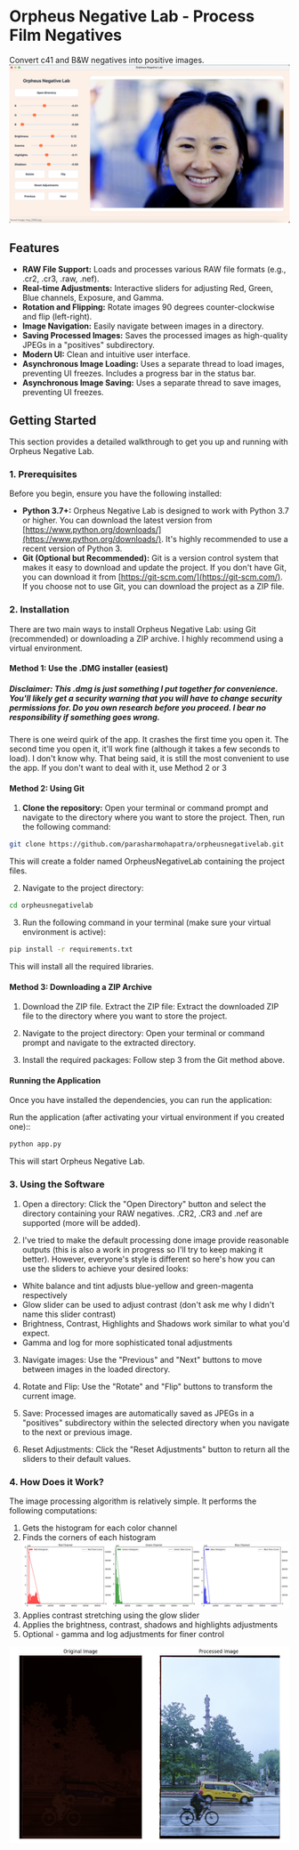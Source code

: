 # Orpheus Negative Lab - Process Film Negatives

Convert c41 and B&W negatives into positive images.
![Demo](data/demo.png)

## Features

* **RAW File Support:** Loads and processes various RAW file formats (e.g., .cr2, .cr3, .raw, .nef).
* **Real-time Adjustments:** Interactive sliders for adjusting Red, Green, Blue channels, Exposure, and Gamma.
* **Rotation and Flipping:** Rotate images 90 degrees counter-clockwise and flip (left-right).
* **Image Navigation:** Easily navigate between images in a directory.
* **Saving Processed Images:** Saves the processed images as high-quality JPEGs in a "positives" subdirectory.
* **Modern UI:** Clean and intuitive user interface.
* **Asynchronous Image Loading:** Uses a separate thread to load images, preventing UI freezes. Includes a progress bar in the status bar.
* **Asynchronous Image Saving:** Uses a separate thread to save images, preventing UI freezes.

## Getting Started

This section provides a detailed walkthrough to get you up and running with Orpheus Negative Lab.

### 1. Prerequisites

Before you begin, ensure you have the following installed:

* **Python 3.7+:**  Orpheus Negative Lab is designed to work with Python 3.7 or higher. You can download the latest version from [https://www.python.org/downloads/](https://www.python.org/downloads/).  It's highly recommended to use a recent version of Python 3.
* **Git (Optional but Recommended):** Git is a version control system that makes it easy to download and update the project. If you don't have Git, you can download it from [https://git-scm.com/](https://git-scm.com/).  If you choose not to use Git, you can download the project as a ZIP file.

### 2. Installation

There are two main ways to install Orpheus Negative Lab: using Git (recommended) or downloading a ZIP archive. I highly recommend using a virtual environment. 
#### Method 1: Use the .DMG installer (easiest)
##### Disclaimer: This .dmg is just something I put together for convenience. You'll likely get a security warning that you will have to change security permissions for. Do you own research before you proceed. I bear no responsibility if something goes wrong. 
There is one weird quirk of the app. It crashes the first time you open it. The second time you open it, it'll work fine (although it takes a few seconds to load). I don't know why. That being said, it is still the most convenient to use the app. If you don't want to deal with it, use Method 2 or 3

#### Method 2: Using Git 

1. **Clone the repository:** Open your terminal or command prompt and navigate to the directory where you want to store the project. Then, run the following command:

```bash
git clone https://github.com/parasharmohapatra/orpheusnegativelab.git
```

This will create a folder named OrpheusNegativeLab containing the project files.

2. Navigate to the project directory:

```bash
cd orpheusnegativelab
```

3. Run the following command in your terminal (make sure your virtual environment is active):

```bash
pip install -r requirements.txt
```

This will install all the required libraries.

#### Method 3: Downloading a ZIP Archive

1. Download the ZIP file. Extract the ZIP file: Extract the downloaded ZIP file to the directory where you want to store the project.

2. Navigate to the project directory: Open your terminal or command prompt and navigate to the extracted directory.

3. Install the required packages: Follow step 3 from the Git method above.


#### Running the Application
Once you have installed the dependencies, you can run the application: 

Run the application (after activating your virtual environment if you created one)::

```bash
python app.py
```
This will start Orpheus Negative Lab.

### 3. Using the Software
1. Open a directory: Click the "Open Directory" button and select the directory containing your RAW negatives. .CR2, .CR3 and .nef are supported (more will be added).

2. I've tried to make the default processing done image provide reasonable outputs (this is also a work in progress so I'll try to keep making it better). However, everyone's style is different so here's how you can use the sliders to achieve your desired looks:
 - White balance and tint adjusts blue-yellow and green-magenta respectively
 - Glow slider can be used to adjust contrast (don't ask me why I didn't name this slider contrast)
 - Brightness, Contrast, Highlights and Shadows work similar to what you'd expect. 
 - Gamma and log for more sophisticated tonal adjustments

3. Navigate images: Use the "Previous" and "Next" buttons to move between images in the loaded directory.

4. Rotate and Flip: Use the "Rotate" and "Flip" buttons to transform the current image.

5. Save: Processed images are automatically saved as JPEGs in a "positives" subdirectory within the selected directory when you navigate to the next or previous image.

6. Reset Adjustments: Click the "Reset Adjustments" button to return all the sliders to their default values.

### 4. How Does it Work?

The image processing algorithm is relatively simple. It performs the following computations:

1. Gets the histogram for each color channel
2. Finds the corners of each histogram
![Histogram](data/histogram.png)
3. Applies contrast stretching using the glow slider
4. Applies the brightness, contrast, shadows and highlights adjustments
5. Optional - gamma and log adjustments for finer control

![Color Adjusted Processed](data/processed_color_adjusted.png)



 
